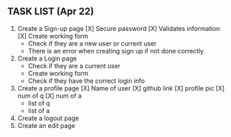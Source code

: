 ## TASK LIST (Apr 22)
1. Create a Sign-up page
    [X] Secure password
    [X] Validates information
    [X] Create working form 
    - Check if they are a new user or current user
    - There is an error when creating sign up if not done correctly
2. Create a Login page
    - Check if they are a current user
    - Create working form
    - Check if they have the correct login info
3. Create a profile page
    [X] Name of user
    [X] github link
    [X] profile pic
    [X] num of q
    [X] num of a
    - list of q
    - list of a
4. Create a logout page
5. Create an edit page